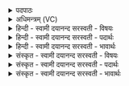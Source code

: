 <details><summary>पदपाठः</summary>

यस्य॑। प्र॒याण॑म्। प्र॒यान॒मिति॑ प्र॒ऽयान॑म्। अनु॑। अ॒न्ये। इत्। य॒युः। दे॒वाः। दे॒वस्य॑। म॒हि॒मान॑म्। ओज॑सा। यः। पार्थि॑वानि। वि॒म॒म इति॑ विऽम॒मे। सः। एत॑शः। रजा॑सि। दे॒वः। स॒वि॒ता। म॒हि॒त्व॒नेति॑ महिऽत्व॒ना। ६।
</details>

<details><summary>अधिमन्त्रम् (VC)</summary>

- सविता देवता
- प्रजापतिर्ऋषिः
- निचृज्जगती
- निषादः
</details>

<details><summary>हिन्दी - स्वामी दयानन्द सरस्वती  - विषयः</summary>

मनुष्य किस की उपासना करें, यह विषय अगले मन्त्र में कहा है ॥
</details>

<details><summary>हिन्दी - स्वामी दयानन्द सरस्वती  - पदार्थः</summary>

पदार्थान्वयभाषाः -  हे योगी पुरुषो ! तुम को चाहिये कि (यस्य) जिस (देवस्य) सब सुख देने हारे ईश्वर के (महिमानम्) स्तुति विषय को (प्रयाणम्) कि जिस से सब सुख प्राप्त होवे उस के (अनु) पीछे (अन्ये) जीवादि और (देवाः) विद्वान् लोग (ययुः) प्राप्त होवें (यः) जो (एतशः) सब जगत् में अपनी व्याप्ति से प्राप्त हुआ (सविता) सब जगत् का रचने हारा (देवः) शुद्धस्वरूप भगवान् (महित्वना) अपनी महिमा और (ओजसा) पराक्रम से (पार्थिवानि) पृथिवी पर प्रसिद्ध (रजांसि) सब लोकों को (विममे) विमान आदि यानों के समान रचता है (सः) वह (इत्) ही निरन्तर उपासनीय मानना चाहिये ॥६ ॥
</details>

<details><summary>हिन्दी - स्वामी दयानन्द सरस्वती  - भावार्थः</summary>

भावार्थभाषाः -  जो विद्वान् लोग सब जगत् के बीच पोल में अपने अनन्त बल से धारण करने, रचने और सुख देने हारे सर्वशक्तिमान् सब के हृदयों में व्यापक ईश्वर की उपासना करते हैं, वे ही सुख पाते हैं, अन्य नहीं ॥६ ॥
</details>

<details><summary>संस्कृत - स्वामी दयानन्द सरस्वती  - विषयः</summary>

मनुष्याः कस्योपासनं कुर्य्युरित्याह ॥
</details>

<details><summary>संस्कृत - स्वामी दयानन्द सरस्वती  - पदार्थः</summary>

पदार्थान्वयभाषाः -  हे योगिनः ! युष्माभिर्यस्य देवस्य महिमानं प्रयाणमन्वन्ये देवा ययुः। य एतशः सविता देवो भगवान् महित्वनौजसा पार्थिवानि रजांसि विममे, स इदेव सततमुपास्यो मन्तव्यः ॥६ ॥
</details>

<details><summary>संस्कृत - स्वामी दयानन्द सरस्वती  - भावार्थः</summary>

भावार्थभाषाः -  ये विद्वांसः सर्वस्य जगतोऽन्तरिक्षेऽनन्तबलेन धर्त्तारं निर्मातारं सुखप्रदं शुद्धं सर्वशक्तिमन्तं सर्वान्तर्यामिणमीश्वरमुपासते, त एव सुखयन्ति नेतरे ॥६ ॥
</details>